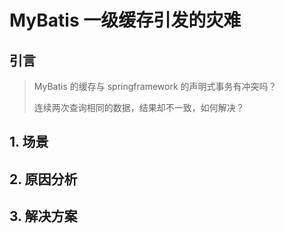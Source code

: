 # MyBatis 一级缓存引发的灾难

## 引言

> MyBatis 的缓存与 springframework 的声明式事务有冲突吗？
>
> 连续两次查询相同的数据，结果却不一致，如何解决？

## 1. 场景



## 2. 原因分析





## 3. 解决方案

